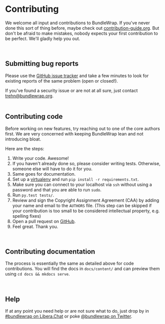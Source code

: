 # Contributing

We welcome all input and contributions to BundleWrap. If you've never done this sort of thing before, maybe check out [contribution-guide.org](http://www.contribution-guide.org). But don't be afraid to make mistakes, nobody expects your first contribution to be perfect. We'll gladly help you out.

<br>

## Submitting bug reports

Please use the [GitHub issue tracker](https://github.com/bundlewrap/bundlewrap/issues) and take a few minutes to look for existing reports of the same problem (open or closed!).

<div class="alert alert-danger">If you've found a security issue or are not at all sure, just contact <a href="mailto:trehn@bundlewrap.org">trehn@bundlewrap.org</a>.</div>

<br>

## Contributing code

<div class="alert alert-info">Before working on new features, try reaching out to one of the core authors first. We are very concerned with keeping BundleWrap lean and not introducing bloat.</div>

Here are the steps:

1. Write your code. Awesome!
2. If you haven't already done so, please consider writing tests. Otherwise, someone else will have to do it for you.
3. Same goes for documentation.
4. Set up a [virtualenv](http://virtualenv.readthedocs.org/en/latest/) and run `pip install -r requirements.txt`.
5. Make sure you can connect to your localhost via `ssh` without using a password and that you are able to run `sudo`.
6. Run `py.test tests/`.
7. Review and sign the Copyright Assignment Agreement (CAA) by adding your name and email to the `AUTHORS` file. (This step can be skipped if your contribution is too small to be considered intellectual property, e.g. spelling fixes)
8. Open a pull request on [GitHub](https://github.com/bundlewrap/bundlewrap).
9. Feel great. Thank you.

<br>

## Contributing documentation

The process is essentially the same as detailed above for code contributions. You will find the docs in `docs/content/` and can preview them using `cd docs && mkdocs serve`.

<br>

## Help

If at any point you need help or are not sure what to do, just drop by in [#bundlewrap on Libera.Chat](irc://irc.libera.chat/bundlewrap) or poke [@bundlewrap on Twitter](https://twitter.com/bundlewrap).
